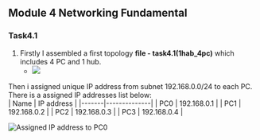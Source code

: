 ## Module 4 Networking Fundamental
### Task4.1

1) Firstly I assembled a first topology **file - task4.1(1hab_4pc)** which includes 4 PC and 1 hub.
	* ![](https://prnt.sc/toqoz3)

Then i assigned unique IP address from subnet 192.168.0.0/24 to each PC. There is a assigned IP addresses list below:  
| Name  |  IP address  |
|-------|--------------|
| PC0   | 192.168.0.1  |
| PC1   | 192.168.0.2  |
| PC2   | 192.168.0.3  |
| PC3   | 192.168.0.4  |

![Assigned IP address to PC0](https://prnt.sc/toqoz3)
